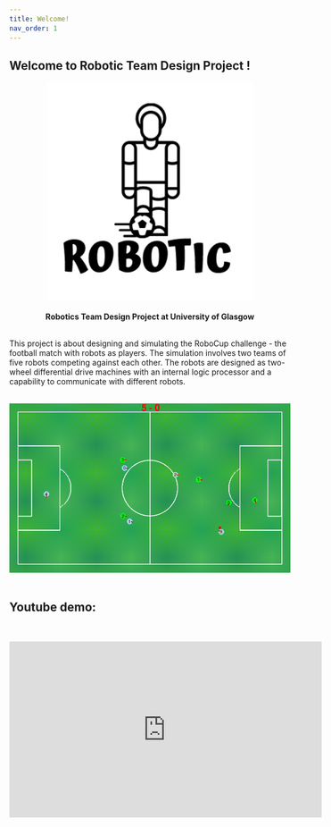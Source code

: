 ```yaml
---
title: Welcome!
nav_order: 1
---
```


## Welcome to Robotic Team Design Project !

<p align="center">
    <img src="Images/Log/Robotic.png" alt="Logo" >
    <br><br>
    <strong>Robotics Team Design Project at University of Glasgow</strong>
</p>
    
<br>
This project is about designing and simulating the RoboCup challenge - the football match with robots as players. The simulation involves two teams of five robots competing against each other. The robots are designed as two-wheel differential drive machines with an internal logic processor and a capability to communicate with different robots.
<br><br>

<p align="center">
   <img src="Images/Score_Goal.gif" width = "700"><br><br>
</p>

## Youtube demo: 
<br>
<p align="center">
  <iframe width="560" height="315" src="https://www.youtube.com/embed/r5NuDpt1Q5Q" title="YouTube video player" frameborder="0" allow="accelerometer; autoplay; clipboard-write; encrypted-media; gyroscope; picture-in-picture" allowfullscreen></iframe>
</p>

